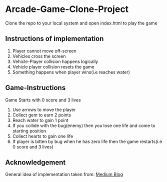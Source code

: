 # Arcade-Game-Clone-Project
Clone the repo to your local system and open index.html to play the game

## Instructions of implementation
1) Player cannot move off-screen
2) Vehicles cross the screen
3) Vehicle-Player collision happens logically
4) Vehicle player collision resets the game
5) Something happens when player wins(i.e reaches water)

## Game-Instructions
Game Starts with 0 score and 3 lives
1) Use arrows to move the player
2) Collect gem to earn 2 points
3) Reach water to gain 1 point
4) If you collide with the bug(enemy) then you lose one life and come to starting position
5) Collect hearts to gain one life
6) If player is bitten by bug when he has zero life then the game restarts(i.e 0 score and 3 lives)

## Acknowledgement
General idea of implementation taken from:
[Medium Blog](https://medium.com/letsboot/classic-arcade-game-with-js-5687e4125169)
